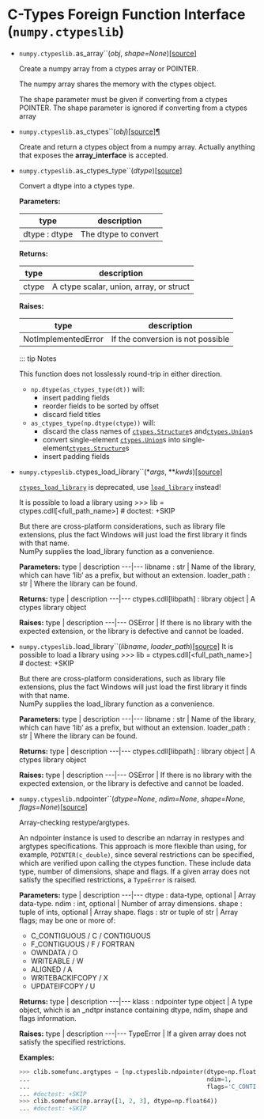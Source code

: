 # C-Types Foreign Function Interface (``numpy.ctypeslib``)

- ``numpy.ctypeslib.``as_array``(*obj*, *shape=None*)[[source]](https://github.com/numpy/numpy/blob/master/numpy/ctypeslib.py#L505-L523)

  Create a numpy array from a ctypes array or POINTER.

  The numpy array shares the memory with the ctypes object.

  The shape parameter must be given if converting from a ctypes POINTER.
  The shape parameter is ignored if converting from a ctypes array

- ``numpy.ctypeslib.``as_ctypes``(*obj*)[[source]](https://github.com/numpy/numpy/blob/master/numpy/ctypeslib.py#L526-L541)[¶](#numpy.ctypeslib.as_ctypes)

  Create and return a ctypes object from a numpy array.  Actually
  anything that exposes the __array_interface__ is accepted.

- ``numpy.ctypeslib.``as_ctypes_type``(*dtype*)[[source]](https://github.com/numpy/numpy/blob/master/numpy/ctypeslib.py#L464-L502)

  Convert a dtype into a ctypes type.

  **Parameters:**

  type | description
  ---|---
  dtype : dtype | The dtype to convert

  **Returns:**

  type | description
  ---|---
  ctype | A ctype scalar, union, array, or struct

  **Raises:**

  type | description
  ---|---
  NotImplementedError | If the conversion is not possible

  ::: tip Notes

  This function does not losslessly round-trip in either direction.

  - ``np.dtype(as_ctypes_type(dt))`` will:
    - insert padding fields
    - reorder fields to be sorted by offset
    - discard field titles
  - ``as_ctypes_type(np.dtype(ctype))`` will:
    - discard the class names of [``ctypes.Structure``](https://docs.python.org/dev/library/ctypes.html#ctypes.Structure)s and[``ctypes.Union``](https://docs.python.org/dev/library/ctypes.html#ctypes.Union)s
    - convert single-element [``ctypes.Union``](https://docs.python.org/dev/library/ctypes.html#ctypes.Union)s into single-element[``ctypes.Structure``](https://docs.python.org/dev/library/ctypes.html#ctypes.Structure)s
    - insert padding fields

- ``numpy.ctypeslib.``ctypes_load_library``(**args*, ***kwds*)[[source]](https://github.com/numpy/numpy/blob/master/numpy/lib/utils.py#L98-L101)

  [``ctypes_load_library``](#numpy.ctypeslib.ctypes_load_library) is deprecated, use [``load_library``](#numpy.ctypeslib.load_library) instead!

  It is possible to load a library using \>\>\> lib = ctypes.cdll[<full_path_name>] # doctest: +SKIP

  But there are cross-platform considerations, such as library file extensions,
  plus the fact Windows will just load the first library it finds with that name.  
  NumPy supplies the load_library function as a convenience.

  **Parameters:**
  type | description
  ---|---
  libname : str | Name of the library, which can have ‘lib’ as a prefix, but without an extension.
  loader_path : str | Where the library can be found.

  **Returns:**
  type | description
  ---|---
  ctypes.cdll[libpath] : library object | A ctypes library object

  **Raises:**
  type | description
  ---|---
  OSError | If there is no library with the expected extension, or the library is defective and cannot be loaded.

- ``numpy.ctypeslib.``load_library``(*libname*, *loader_path*)[[source]](https://github.com/numpy/numpy/blob/master/numpy/ctypeslib.py#L93-L157)
  It is possible to load a library using  \>\>\> lib = ctypes.cdll[<full_path_name>] # doctest: +SKIP

  But there are cross-platform considerations, such as library file extensions,
  plus the fact Windows will just load the first library it finds with that name.  
  NumPy supplies the load_library function as a convenience.

  **Parameters:**
  type | description
  ---|---
  libname : str | Name of the library, which can have ‘lib’ as a prefix, but without an extension.
  loader_path : str | Where the library can be found.

  **Returns:**
  type | description
  ---|---
  ctypes.cdll[libpath] : library object | A ctypes library object

  **Raises:**
  type | description
  ---|---
  OSError | If there is no library with the expected extension, or the library is defective and cannot be loaded.

- ``numpy.ctypeslib.``ndpointer``(*dtype=None*, *ndim=None*, *shape=None*, *flags=None*)[[source]](https://github.com/numpy/numpy/blob/master/numpy/ctypeslib.py#L231-L346)

  Array-checking restype/argtypes.

  An ndpointer instance is used to describe an ndarray in restypes
  and argtypes specifications.  This approach is more flexible than
  using, for example, ``POINTER(c_double)``, since several restrictions
  can be specified, which are verified upon calling the ctypes function.
  These include data type, number of dimensions, shape and flags.  If a
  given array does not satisfy the specified restrictions,
  a ``TypeError`` is raised.

  **Parameters:**
  type | description
  ---|---
  dtype : data-type, optional | Array data-type.
  ndim : int, optional | Number of array dimensions.
  shape : tuple of ints, optional | Array shape.
  flags : str or tuple of str | Array flags; may be one or more of:
    - C_CONTIGUOUS / C / CONTIGUOUS
    - F_CONTIGUOUS / F / FORTRAN
    - OWNDATA / O
    - WRITEABLE / W
    - ALIGNED / A
    - WRITEBACKIFCOPY / X
    - UPDATEIFCOPY / U

  **Returns:**
  type | description
  ---|---
  klass : ndpointer type object | A type object, which is an _ndtpr instance containing dtype, ndim, shape and flags information.

  **Raises:**
  type | description
  ---|---
  TypeError | If a given array does not satisfy the specified restrictions.

  **Examples:**

  ``` python
  >>> clib.somefunc.argtypes = [np.ctypeslib.ndpointer(dtype=np.float64,
  ...                                                  ndim=1,
  ...                                                  flags='C_CONTIGUOUS')]
  ... #doctest: +SKIP
  >>> clib.somefunc(np.array([1, 2, 3], dtype=np.float64))
  ... #doctest: +SKIP
  ```
